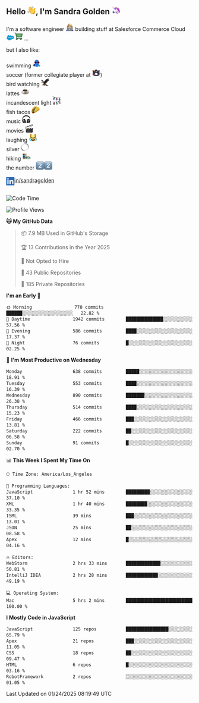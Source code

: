 ## Hello <img src="./static/emoji/wave.png" width="22" />, I'm Sandra Golden <img src="./static/emoji/unicorn-face.png" width="22" />

I'm a software engineer <img src="./static/emoji/female-technologist.png" width="22" /> building stuff at Salesforce Commerce Cloud <img src="./static/emoji/salesforce.png" width="22" /><img src="./static/emoji/commerce-cloud.png" width="22" />&nbsp;...

but I also like:<br/><br/>
swimming <img alt="swimming" src="./static/emoji/keep-swimming.png" width="22" /><br/>
soccer  (former collegiate player at <img src="./static/emoji/auburn.png" width="22" />)<br/>
bird watching <img src="./static/emoji/eagle.png" width="22" /><br/>
lattes <img src="./static/emoji/coffee.png" width="22" /><br/>
incandescent light <img src="./static/emoji/lights.png" width="22" /><br/>
fish tacos <img src="./static/emoji/taco.png" width="22" /><br/>
music <img src="./static/emoji/headphones.png" width="22" /><br/>
movies <img src="./static/emoji/movie-clapper.png" width="22" /><br/>
laughing <img src="./static/emoji/joy-cat.png" width="22" /><br/>
silver <img src="./static/emoji/silver-hoop.png" width="22" /><br/>
hiking <img src="./static/emoji/hiker.png" width="22" /><br/>
the number <img src="./static/emoji/two.png" width="22" /><img src="./static/emoji/two.png" width="22" />
<br/><br/>
<img align="left" alt="Sandra Golden | LinkedIn" width="22px" src="./static/emoji/linkedin.png" /> <a href="https://www.linkedin.com/in/sandragolden/">in/sandragolden</a>
<br/><br/>
<!--START_SECTION:waka-->
![Code Time](http://img.shields.io/badge/Code%20Time-870%20hrs%202%20mins-blue)

![Profile Views](http://img.shields.io/badge/Profile%20Views-0-blue)

**🐱 My GitHub Data** 

> 📦 7.9 MB Used in GitHub's Storage 
 > 
> 🏆 13 Contributions in the Year 2025
 > 
> 🚫 Not Opted to Hire
 > 
> 📜 43 Public Repositories 
 > 
> 🔑 185 Private Repositories 
 > 
**I'm an Early 🐤** 

```text
🌞 Morning                770 commits         ██████░░░░░░░░░░░░░░░░░░░   22.82 % 
🌆 Daytime                1942 commits        ██████████████░░░░░░░░░░░   57.56 % 
🌃 Evening                586 commits         ████░░░░░░░░░░░░░░░░░░░░░   17.37 % 
🌙 Night                  76 commits          █░░░░░░░░░░░░░░░░░░░░░░░░   02.25 % 
```
📅 **I'm Most Productive on Wednesday** 

```text
Monday                   638 commits         █████░░░░░░░░░░░░░░░░░░░░   18.91 % 
Tuesday                  553 commits         ████░░░░░░░░░░░░░░░░░░░░░   16.39 % 
Wednesday                890 commits         ███████░░░░░░░░░░░░░░░░░░   26.38 % 
Thursday                 514 commits         ████░░░░░░░░░░░░░░░░░░░░░   15.23 % 
Friday                   466 commits         ███░░░░░░░░░░░░░░░░░░░░░░   13.81 % 
Saturday                 222 commits         ██░░░░░░░░░░░░░░░░░░░░░░░   06.58 % 
Sunday                   91 commits          █░░░░░░░░░░░░░░░░░░░░░░░░   02.70 % 
```


📊 **This Week I Spent My Time On** 

```text
🕑︎ Time Zone: America/Los_Angeles

💬 Programming Languages: 
JavaScript               1 hr 52 mins        █████████░░░░░░░░░░░░░░░░   37.10 % 
XML                      1 hr 40 mins        ████████░░░░░░░░░░░░░░░░░   33.35 % 
ISML                     39 mins             ███░░░░░░░░░░░░░░░░░░░░░░   13.01 % 
JSON                     25 mins             ██░░░░░░░░░░░░░░░░░░░░░░░   08.58 % 
Apex                     12 mins             █░░░░░░░░░░░░░░░░░░░░░░░░   04.16 % 

🔥 Editors: 
WebStorm                 2 hrs 33 mins       █████████████░░░░░░░░░░░░   50.81 % 
IntelliJ IDEA            2 hrs 28 mins       ████████████░░░░░░░░░░░░░   49.19 % 

💻 Operating System: 
Mac                      5 hrs 2 mins        █████████████████████████   100.00 % 
```

**I Mostly Code in JavaScript** 

```text
JavaScript               125 repos           ████████████████░░░░░░░░░   65.79 % 
Apex                     21 repos            ███░░░░░░░░░░░░░░░░░░░░░░   11.05 % 
CSS                      18 repos            ██░░░░░░░░░░░░░░░░░░░░░░░   09.47 % 
HTML                     6 repos             █░░░░░░░░░░░░░░░░░░░░░░░░   03.16 % 
RobotFramework           2 repos             ░░░░░░░░░░░░░░░░░░░░░░░░░   01.05 % 
```




 Last Updated on 01/24/2025 08:19:49 UTC
<!--END_SECTION:waka-->
